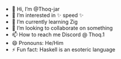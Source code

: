 - 👋 Hi, I’m @Thoq-jar
- 👀 I’m interested in ✨ speed ✨
- 🌱 I’m currently learning Zig
- 💞️ I’m looking to collaborate on something
- 📫 How to reach me Discord @ Thoq.1
- 😄 Pronouns: He/Him
- ⚡ Fun fact: Haskell is an esoteric language

<!---
Thoq-jar/Thoq-jar is a ✨ special ✨ repository because its `README.md` (this file) appears on your GitHub profile.
You can click the Preview link to take a look at your changes.
--->
